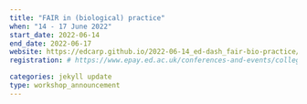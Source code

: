 ```yaml
---
title: "FAIR in (biological) practice"
when: "14 - 17 June 2022"
start_date: 2022-06-14
end_date: 2022-06-17
website: https://edcarp.github.io/2022-06-14_ed-dash_fair-bio-practice/
registration: # https://www.epay.ed.ac.uk/conferences-and-events/college-of-medicine-and-veterinary-medicine/school-of-molecular-genetic-and-population-health-sciences/igc/fair-in-practice-june-22

categories: jekyll update
type: workshop_announcement
---
```

